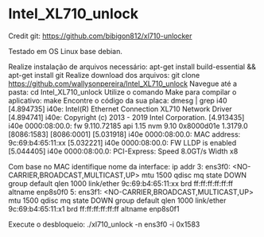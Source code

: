 # Intel_XL710_unlock
Credit git: https://github.com/bibigon812/xl710-unlocker

Testado em OS Linux base debian.

Realize instalação de arquivos necessário: apt-get install build-essential && apt-get install git
Realize download dos arquivos: git clone https://github.com/wallysonpereira/Intel_XL710_unlock
Navegue até a pasta: cd Intel_XL710_unlock
Utilize o comando Make para compilar o aplicativo: make
Encontre o código da sua placa: dmesg | grep i40
[4.894735] i40e: Intel(R) Ethernet Connection XL710 Network Driver
[4.894741] i40e: Copyright (c) 2013 - 2019 Intel Corporation.
[4.913435] i40e 0000:08:00.0: fw 9.110.72185 api 1.15 nvm 9.10 0x8000d01e 1.3179.0 [8086:1583] [8086:0001]
[5.031918] i40e 0000:08:00.0: MAC address: 9c:69:b4:65:11:xx
[5.032221] i40e 0000:08:00.0: FW LLDP is enabled
[5.044405] i40e 0000:08:00.0: PCI-Express: Speed 8.0GT/s Width x8

Com base no MAC identifique nome da interface: ip addr
3: ens3f0: <NO-CARRIER,BROADCAST,MULTICAST,UP> mtu 1500 qdisc mq state DOWN group default qlen 1000
    link/ether 9c:69:b4:65:11:xx brd ff:ff:ff:ff:ff:ff
    altname enp8s0f0
5: ens3f1: <NO-CARRIER,BROADCAST,MULTICAST,UP> mtu 1500 qdisc mq state DOWN group default qlen 1000
    link/ether 9c:69:b4:65:11:x1 brd ff:ff:ff:ff:ff:ff
    altname enp8s0f1

Execute o desbloqueio: ./xl710_unlock -n ens3f0 -i 0x1583
